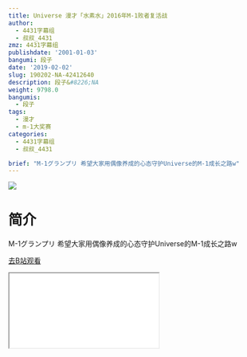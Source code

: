 ```yaml
---
title: Universe 漫才「水素水」2016年M-1败者复活战
author:
  - 4431字幕组
  - 叔叔_4431
zmz: 4431字幕组
publishdate: '2001-01-03'
bangumi: 段子
date: '2019-02-02'
slug: 190202-NA-42412640
description: 段子&#8226;NA
weight: 9798.0
bangumis:
  - 段子
tags:
  - 漫才
  - m-1大奖赛
categories:
  - 4431字幕组
  - 叔叔_4431

brief: "M-1グランプリ 希望大家用偶像养成的心态守护Universe的M-1成长之路w"
---
```

![](https://i.imgur.com/VjXwBlv.jpg)
# 简介  
M-1グランプリ
希望大家用偶像养成的心态守护Universe的M-1成长之路w  

[去B站观看](https://www.bilibili.com/video/av42412640/)
<div class ="resp-container"><iframe class="testiframe" src="//player.bilibili.com/player.html?aid=42412640"", scrolling="no", allowfullscreen="true" > </iframe></div> 

